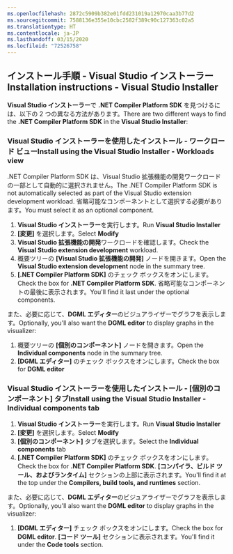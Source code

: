 ```yaml
---
ms.openlocfilehash: 2872c5909b382e01fdd231019a12970caa3b77d2
ms.sourcegitcommit: 7588136e355e10cbc2582f389c90c127363c02a5
ms.translationtype: HT
ms.contentlocale: ja-JP
ms.lasthandoff: 03/15/2020
ms.locfileid: "72526758"
---
```

## <a name="installation-instructions---visual-studio-installer"></a><span data-ttu-id="5bc31-101">インストール手順 - Visual Studio インストーラー</span><span class="sxs-lookup"><span data-stu-id="5bc31-101">Installation instructions - Visual Studio Installer</span></span>

<span data-ttu-id="5bc31-102">**Visual Studio インストーラー**で **.NET Compiler Platform SDK** を見つけるには、以下の 2 つの異なる方法があります。</span><span class="sxs-lookup"><span data-stu-id="5bc31-102">There are two different ways to find the **.NET Compiler Platform SDK** in the **Visual Studio Installer**:</span></span>

### <a name="install-using-the-visual-studio-installer---workloads-view"></a><span data-ttu-id="5bc31-103">Visual Studio インストーラーを使用したインストール - ワークロード ビュー</span><span class="sxs-lookup"><span data-stu-id="5bc31-103">Install using the Visual Studio Installer - Workloads view</span></span>

<span data-ttu-id="5bc31-104">.NET Compiler Platform SDK は、Visual Studio 拡張機能の開発ワークロードの一部として自動的に選択されません。</span><span class="sxs-lookup"><span data-stu-id="5bc31-104">The .NET Compiler Platform SDK is not automatically selected as part of the Visual Studio extension development workload.</span></span> <span data-ttu-id="5bc31-105">省略可能なコンポーネントとして選択する必要があります。</span><span class="sxs-lookup"><span data-stu-id="5bc31-105">You must select it as an optional component.</span></span>

1. <span data-ttu-id="5bc31-106">**Visual Studio インストーラー**を実行します。</span><span class="sxs-lookup"><span data-stu-id="5bc31-106">Run **Visual Studio Installer**</span></span>
1. <span data-ttu-id="5bc31-107">**[変更]** を選択します。</span><span class="sxs-lookup"><span data-stu-id="5bc31-107">Select **Modify**</span></span>
1. <span data-ttu-id="5bc31-108">**Visual Studio 拡張機能の開発**ワークロードを確認します。</span><span class="sxs-lookup"><span data-stu-id="5bc31-108">Check the **Visual Studio extension development** workload.</span></span>
1. <span data-ttu-id="5bc31-109">概要ツリーの **[Visual Studio 拡張機能の開発]** ノードを開きます。</span><span class="sxs-lookup"><span data-stu-id="5bc31-109">Open the **Visual Studio extension development** node in the summary tree.</span></span>
1. <span data-ttu-id="5bc31-110">**[.NET Compiler Platform SDK]** のチェック ボックスをオンにします。</span><span class="sxs-lookup"><span data-stu-id="5bc31-110">Check the box for **.NET Compiler Platform SDK**.</span></span> <span data-ttu-id="5bc31-111">省略可能なコンポーネントの最後に表示されます。</span><span class="sxs-lookup"><span data-stu-id="5bc31-111">You'll find it last under the optional components.</span></span>

<span data-ttu-id="5bc31-112">また、必要に応じて、**DGML エディター**のビジュアライザーでグラフを表示します。</span><span class="sxs-lookup"><span data-stu-id="5bc31-112">Optionally, you'll also want the **DGML editor** to display graphs in the visualizer:</span></span>

1. <span data-ttu-id="5bc31-113">概要ツリーの **[個別のコンポーネント]** ノードを開きます。</span><span class="sxs-lookup"><span data-stu-id="5bc31-113">Open the **Individual components** node in the summary tree.</span></span>
1. <span data-ttu-id="5bc31-114">**[DGML エディター]** のチェック ボックスをオンにします。</span><span class="sxs-lookup"><span data-stu-id="5bc31-114">Check the box for **DGML editor**</span></span>

### <a name="install-using-the-visual-studio-installer---individual-components-tab"></a><span data-ttu-id="5bc31-115">Visual Studio インストーラーを使用したインストール - [個別のコンポーネント] タブ</span><span class="sxs-lookup"><span data-stu-id="5bc31-115">Install using the Visual Studio Installer - Individual components tab</span></span>

1. <span data-ttu-id="5bc31-116">**Visual Studio インストーラー**を実行します。</span><span class="sxs-lookup"><span data-stu-id="5bc31-116">Run **Visual Studio Installer**</span></span>
1. <span data-ttu-id="5bc31-117">**[変更]** を選択します。</span><span class="sxs-lookup"><span data-stu-id="5bc31-117">Select **Modify**</span></span>
1. <span data-ttu-id="5bc31-118">**[個別のコンポーネント]** タブを選択します。</span><span class="sxs-lookup"><span data-stu-id="5bc31-118">Select the **Individual components** tab</span></span>
1. <span data-ttu-id="5bc31-119">**[.NET Compiler Platform SDK]** のチェック ボックスをオンにします。</span><span class="sxs-lookup"><span data-stu-id="5bc31-119">Check the box for **.NET Compiler Platform SDK**.</span></span> <span data-ttu-id="5bc31-120">**[コンパイラ、ビルド ツール、およびランタイム]** セクションの上部に表示されます。</span><span class="sxs-lookup"><span data-stu-id="5bc31-120">You'll find it at the top under the **Compilers, build tools, and runtimes** section.</span></span>

<span data-ttu-id="5bc31-121">また、必要に応じて、**DGML エディター**のビジュアライザーでグラフを表示します。</span><span class="sxs-lookup"><span data-stu-id="5bc31-121">Optionally, you'll also want the **DGML editor** to display graphs in the visualizer:</span></span>

1. <span data-ttu-id="5bc31-122">**[DGML エディター]** チェック ボックスをオンにします。</span><span class="sxs-lookup"><span data-stu-id="5bc31-122">Check the box for **DGML editor**.</span></span> <span data-ttu-id="5bc31-123">**[コード ツール]** セクションに表示されます。</span><span class="sxs-lookup"><span data-stu-id="5bc31-123">You'll find it under the **Code tools** section.</span></span>
